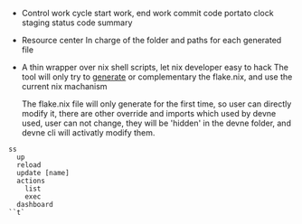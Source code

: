 - Control work cycle
  start work, end work
  commit code
  portato clock
  staging status
  code summary
- Resource center
  In charge of the folder and paths for each generated file
- A thin wrapper over nix shell scripts, let nix developer easy to hack
  The tool will only try to [generate](file_generator.md) or complementary the flake.nix, and use the current nix machanism

  The flake.nix file will only generate for the first time, so user can directly modify it, there are other override and imports
  which used by devne used, user can not change, they will be 'hidden' in the devne folder, and devne cli will activatly modify them.

```
ss
  up
  reload
  update [name]
  actions 
    list
    exec
  dashboard
``t`
